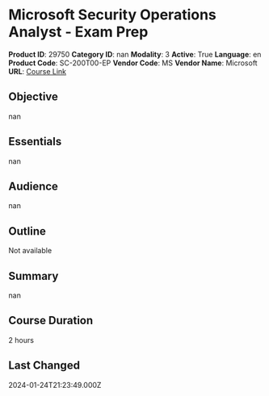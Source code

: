 # Microsoft Security Operations Analyst - Exam Prep

**Product ID**: 29750
**Category ID**: nan
**Modality**: 3
**Active**: True
**Language**: en
**Product Code**: SC-200T00-EP
**Vendor Code**: MS
**Vendor Name**: Microsoft
**URL**: [Course Link](https://www.fastlaneus.com/course/microsoft-sc-200t00-ep)

## Objective
nan

## Essentials
nan

## Audience
nan

## Outline
Not available

## Summary
nan

## Course Duration
2 hours

## Last Changed
2024-01-24T21:23:49.000Z
